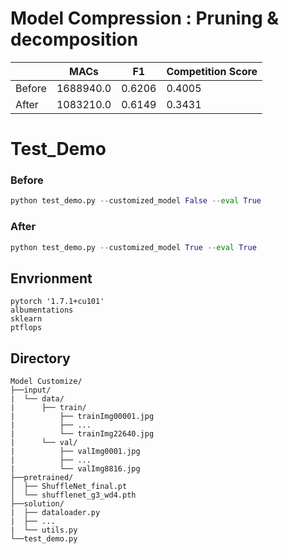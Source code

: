 # Model Compression : Pruning & decomposition

||MACs|F1|Competition Score|
|------|---|---|----|
|Before|1688940.0|0.6206|0.4005|
|After|1083210.0|0.6149|0.3431|



# Test_Demo
### Before
```python
python test_demo.py --customized_model False --eval True
```
### After
```python
python test_demo.py --customized_model True --eval True
```
## Envrionment
```
pytorch '1.7.1+cu101'
albumentations
sklearn
ptflops
```
## Directory
```
Model Customize/
├──input/
|  └── data/
|      ├── train/
|          ├── trainImg00001.jpg
|          ├── ...
|          └── trainImg22640.jpg
|      └── val/
|          ├── valImg0001.jpg
|          ├── ...
|          └── valImg8816.jpg
├──pretrained/
│  ├── ShuffleNet_final.pt
│  └── shufflenet_g3_wd4.pth
├──solution/
|  ├── dataloader.py
|  ├── ...
|  └── utils.py
└──test_demo.py
```
